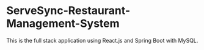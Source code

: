 # ServeSync-Restaurant-Management-System
 This is the full stack application using React.js and Spring Boot with MySQL.
